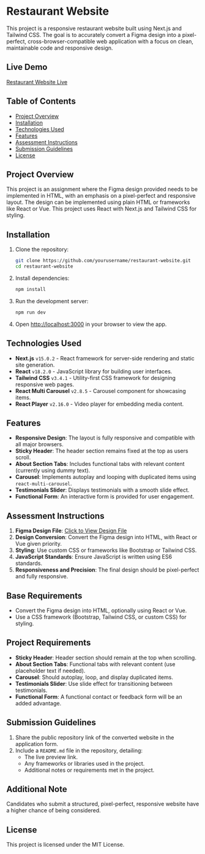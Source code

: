 # Restaurant Website

This project is a responsive restaurant website built using Next.js and Tailwind CSS. The goal is to accurately convert a Figma design into a pixel-perfect, cross-browser-compatible web application with a focus on clean, maintainable code and responsive design.

## Live Demo

[Restaurant Website Live](https://restaurent-98t1-k3w5rssyb-sayhanas-projects.vercel.app/?vercelToolbarCode=F5TbKHErQtJRRL8)

## Table of Contents

- [Project Overview](#project-overview)
- [Installation](#installation)
- [Technologies Used](#technologies-used)
- [Features](#features)
- [Assessment Instructions](#assessment-instructions)
- [Submission Guidelines](#submission-guidelines)
- [License](#license)

## Project Overview

This project is an assignment where the Figma design provided needs to be implemented in HTML, with an emphasis on a pixel-perfect and responsive layout. The design can be implemented using plain HTML or frameworks like React or Vue. This project uses React with Next.js and Tailwind CSS for styling.

## Installation

1. Clone the repository:

   ```bash
   git clone https://github.com/yourusername/restaurant-website.git
   cd restaurant-website
   ```

2. Install dependencies:

   ```bash
   npm install
   ```

3. Run the development server:

   ```bash
   npm run dev
   ```

4. Open [http://localhost:3000](http://localhost:3000) in your browser to view the app.

## Technologies Used

- **Next.js** `v15.0.2` - React framework for server-side rendering and static site generation.
- **React** `v18.2.0` - JavaScript library for building user interfaces.
- **Tailwind CSS** `v3.4.1` - Utility-first CSS framework for designing responsive web pages.
- **React Multi Carousel** `v2.8.5` - Carousel component for showcasing items.
- **React Player** `v2.16.0` - Video player for embedding media content.

## Features

- **Responsive Design**: The layout is fully responsive and compatible with all major browsers.
- **Sticky Header**: The header section remains fixed at the top as users scroll.
- **About Section Tabs**: Includes functional tabs with relevant content (currently using dummy text).
- **Carousel**: Implements autoplay and looping with duplicated items using `react-multi-carousel`.
- **Testimonials Slider**: Displays testimonials with a smooth slide effect.
- **Functional Form**: An interactive form is provided for user engagement.

## Assessment Instructions

1. **Figma Design File**: [Click to View Design File](https://www.figma.com/design/lK32O7LXz6vVDDS1zCYNWI/Test?node-id=2-17&node-type=section&t=hW7xGBoss1l5yxFH-0)
2. **Design Conversion**: Convert the Figma design into HTML, with React or Vue given priority.
3. **Styling**: Use custom CSS or frameworks like Bootstrap or Tailwind CSS.
4. **JavaScript Standards**: Ensure JavaScript is written using ES6 standards.
5. **Responsiveness and Precision**: The final design should be pixel-perfect and fully responsive.

## Base Requirements

- Convert the Figma design into HTML, optionally using React or Vue.
- Use a CSS framework (Bootstrap, Tailwind CSS, or custom CSS) for styling.

## Project Requirements

- **Sticky Header**: Header section should remain at the top when scrolling.
- **About Section Tabs**: Functional tabs with relevant content (use placeholder text if needed).
- **Carousel**: Should autoplay, loop, and display duplicated items.
- **Testimonials Slider**: Use slide effect for transitioning between testimonials.
- **Functional Form**: A functional contact or feedback form will be an added advantage.

## Submission Guidelines

1. Share the public repository link of the converted website in the application form.
2. Include a `README.md` file in the repository, detailing:
   - The live preview link.
   - Any frameworks or libraries used in the project.
   - Additional notes or requirements met in the project.

## Additional Note

Candidates who submit a structured, pixel-perfect, responsive website have a higher chance of being considered.

## License

This project is licensed under the MIT License.
